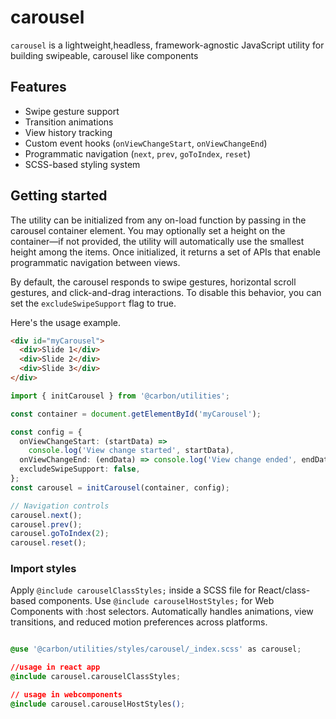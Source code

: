 # carousel

`carousel` is a lightweight,headless, framework-agnostic JavaScript utility for
building swipeable, carousel like components

## Features

- Swipe gesture support
- Transition animations
- View history tracking
- Custom event hooks (`onViewChangeStart`, `onViewChangeEnd`)
- Programmatic navigation (`next`, `prev`, `goToIndex`, `reset`)
- SCSS-based styling system

## Getting started

The utility can be initialized from any on-load function by passing in the
carousel container element. You may optionally set a height on the container—if
not provided, the utility will automatically use the smallest height among the
items. Once initialized, it returns a set of APIs that enable programmatic
navigation between views.

By default, the carousel responds to swipe gestures, horizontal scroll gestures,
and click-and-drag interactions. To disable this behavior, you can set the
`excludeSwipeSupport` flag to true.

Here's the usage example.

```html
<div id="myCarousel">
  <div>Slide 1</div>
  <div>Slide 2</div>
  <div>Slide 3</div>
</div>
```

```ts
import { initCarousel } from '@carbon/utilities';

const container = document.getElementById('myCarousel');

const config = {
  onViewChangeStart: (startData) =>
    console.log('View change started', startData),
  onViewChangeEnd: (endData) => console.log('View change ended', endData),
  excludeSwipeSupport: false,
};
const carousel = initCarousel(container, config);

// Navigation controls
carousel.next();
carousel.prev();
carousel.goToIndex(2);
carousel.reset();
```

### Import styles

Apply `@include carouselClassStyles;` inside a SCSS file for React/class-based
components. Use `@include carouselHostStyles;` for Web Components with :host
selectors. Automatically handles animations, view transitions, and reduced
motion preferences across platforms.

```css

@use '@carbon/utilities/styles/carousel/_index.scss' as carousel;

//usage in react app
@include carousel.carouselClassStyles;

// usage in webcomponents
@include carousel.carouselHostStyles();


```
